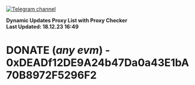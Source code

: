 [![Telegram channel](https://img.shields.io/endpoint?url=https://runkit.io/damiankrawczyk/telegram-badge/branches/master?url=https://t.me/n4z4v0d)](https://t.me/n4z4v0d) 

**Dynamic Updates Proxy List with Proxy Checker**  
**Last Updated: 18.12.23 16:49**

# DONATE (_any evm_) - 0xDEADf12DE9A24b47Da0a43E1bA70B8972F5296F2
